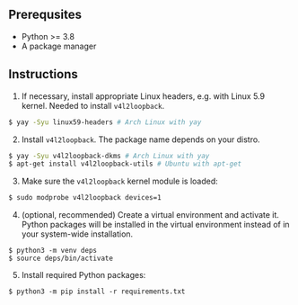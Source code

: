 ## Prerequsites

* Python >= 3.8
* A package manager

## Instructions

1. If necessary, install appropriate Linux headers, e.g. with Linux 5.9 kernel. Needed to install `v4l2loopback`.

```sh
$ yay -Syu linux59-headers # Arch Linux with yay
```

2. Install `v4l2loopback`. The package name depends on your distro.

```sh
$ yay -Syu v4l2loopback-dkms # Arch Linux with yay
$ apt-get install v4l2loopback-utils # Ubuntu with apt-get
```

3. Make sure the `v4l2loopback` kernel module is loaded:

```sh
$ sudo modprobe v4l2loopback devices=1
```

4. (optional, recommended) Create a virtual environment and activate it. Python packages will be installed in the virtual environment instead of in your system-wide installation.

```
$ python3 -m venv deps
$ source deps/bin/activate
```

5. Install required Python packages:

```
$ python3 -m pip install -r requirements.txt
```
